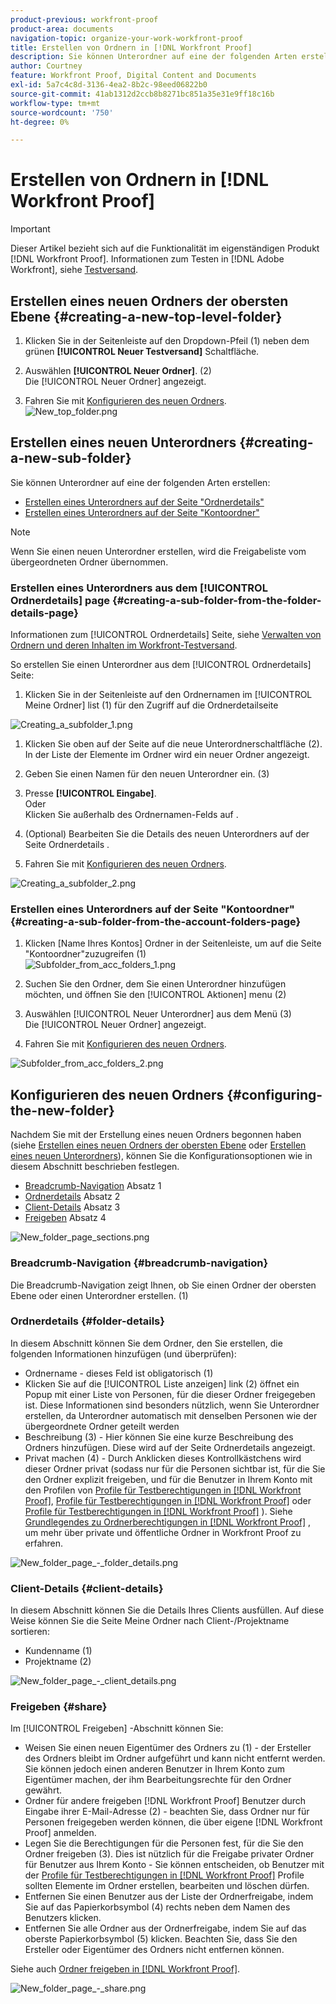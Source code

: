 ```yaml
---
product-previous: workfront-proof
product-area: documents
navigation-topic: organize-your-work-workfront-proof
title: Erstellen von Ordnern in [!DNL Workfront Proof]
description: Sie können Unterordner auf eine der folgenden Arten erstellen - BEARBEITEN SIE MICH.
author: Courtney
feature: Workfront Proof, Digital Content and Documents
exl-id: 5a7c4c8d-3136-4ea2-8b2c-98eed06822b0
source-git-commit: 41ab1312d2ccb8b8271bc851a35e31e9ff18c16b
workflow-type: tm+mt
source-wordcount: '750'
ht-degree: 0%

---
```


# Erstellen von Ordnern in [!DNL Workfront Proof]

>[!IMPORTANT]
>
>Dieser Artikel bezieht sich auf die Funktionalität im eigenständigen Produkt [!DNL Workfront Proof]. Informationen zum Testen in [!DNL Adobe Workfront], siehe [Testversand](../../../review-and-approve-work/proofing/proofing.md).

## Erstellen eines neuen Ordners der obersten Ebene {#creating-a-new-top-level-folder}

1. Klicken Sie in der Seitenleiste auf den Dropdown-Pfeil (1) neben dem grünen **[!UICONTROL Neuer Testversand]** Schaltfläche.
1. Auswählen **[!UICONTROL Neuer Ordner]**. (2)\
   Die [!UICONTROL Neuer Ordner] angezeigt.

1. Fahren Sie mit [Konfigurieren des neuen Ordners](#configuring-the-new-folder).\
   ![New_top_folder.png](assets/new-top-folder.png)

## Erstellen eines neuen Unterordners {#creating-a-new-sub-folder}

Sie können Unterordner auf eine der folgenden Arten erstellen:

* [Erstellen eines Unterordners auf der Seite &quot;Ordnerdetails&quot;](#creating-a-sub-folder-from-the-folder-details-page)
* [Erstellen eines Unterordners auf der Seite &quot;Kontoordner&quot;](#creating-a-sub-folder-from-the-account-folders-page)

>[!NOTE]
>
>Wenn Sie einen neuen Unterordner erstellen, wird die Freigabeliste vom übergeordneten Ordner übernommen.

### Erstellen eines Unterordners aus dem [!UICONTROL Ordnerdetails] page {#creating-a-sub-folder-from-the-folder-details-page}

Informationen zum [!UICONTROL Ordnerdetails] Seite, siehe [Verwalten von Ordnern und deren Inhalten im Workfront-Testversand](../../../workfront-proof/wp-work-proofsfiles/organize-your-work/manage-folders-and-contents.md).

So erstellen Sie einen Unterordner aus dem [!UICONTROL Ordnerdetails] Seite:

1. Klicken Sie in der Seitenleiste auf den Ordnernamen im [!UICONTROL Meine Ordner] list (1) für den Zugriff auf die Ordnerdetailseite

![Creating_a_subfolder_1.png](assets/creating-a-subfolder-1.png)

1. Klicken Sie oben auf der Seite auf die neue Unterordnerschaltfläche (2).\
   In der Liste der Elemente im Ordner wird ein neuer Ordner angezeigt.
1. Geben Sie einen Namen für den neuen Unterordner ein. (3)
1. Presse **[!UICONTROL Eingabe]**.\
   Oder\
   Klicken Sie außerhalb des Ordnernamen-Felds auf .

1. (Optional) Bearbeiten Sie die Details des neuen Unterordners auf der Seite Ordnerdetails .
1. Fahren Sie mit [Konfigurieren des neuen Ordners](#configuring-the-new-folder).

![Creating_a_subfolder_2.png](assets/creating-a-subfolder-2-350x164.png)

### Erstellen eines Unterordners auf der Seite &quot;Kontoordner&quot; {#creating-a-sub-folder-from-the-account-folders-page}

1. Klicken [Name Ihres Kontos] Ordner in der Seitenleiste, um auf die Seite &quot;Kontoordner&quot;zuzugreifen (1)\
   ![Subfolder_from_acc_folders_1.png](assets/subfolder-from-acc-folders-1.png)

1. Suchen Sie den Ordner, dem Sie einen Unterordner hinzufügen möchten, und öffnen Sie den [!UICONTROL Aktionen] menu (2)
1. Auswählen [!UICONTROL Neuer Unterordner] aus dem Menü (3)\
   Die [!UICONTROL Neuer Ordner] angezeigt.
1. Fahren Sie mit [Konfigurieren des neuen Ordners](#configuring-the-new-folder).

![Subfolder_from_acc_folders_2.png](assets/subfolder-from-acc-folders-2-350x177.png)

## Konfigurieren des neuen Ordners {#configuring-the-new-folder}

Nachdem Sie mit der Erstellung eines neuen Ordners begonnen haben (siehe [Erstellen eines neuen Ordners der obersten Ebene](#creating-a-new-top-level-folder) oder [Erstellen eines neuen Unterordners](#creating-a-new-sub-folder)), können Sie die Konfigurationsoptionen wie in diesem Abschnitt beschrieben festlegen.

* [Breadcrumb-Navigation](#breadcrumb-navigation) Absatz 1
* [Ordnerdetails](#folder-details) Absatz 2
* [Client-Details](#client-details) Absatz 3
* [Freigeben](#share) Absatz 4

![New_folder_page_sections.png](assets/new-folder-page-sections-350x389.png)

### Breadcrumb-Navigation {#breadcrumb-navigation}

Die Breadcrumb-Navigation zeigt Ihnen, ob Sie einen Ordner der obersten Ebene oder einen Unterordner erstellen. (1)

### Ordnerdetails {#folder-details}

In diesem Abschnitt können Sie dem Ordner, den Sie erstellen, die folgenden Informationen hinzufügen (und überprüfen):

* Ordnername - dieses Feld ist obligatorisch (1)
* Klicken Sie auf die [!UICONTROL Liste anzeigen] link (2) öffnet ein Popup mit einer Liste von Personen, für die dieser Ordner freigegeben ist. Diese Informationen sind besonders nützlich, wenn Sie Unterordner erstellen, da Unterordner automatisch mit denselben Personen wie der übergeordnete Ordner geteilt werden
* Beschreibung (3) - Hier können Sie eine kurze Beschreibung des Ordners hinzufügen. Diese wird auf der Seite Ordnerdetails angezeigt.
* Privat machen (4) - Durch Anklicken dieses Kontrollkästchens wird dieser Ordner privat (sodass nur für die Personen sichtbar ist, für die Sie den Ordner explizit freigeben, und für die Benutzer in Ihrem Konto mit den Profilen von [Profile für Testberechtigungen in [!DNL Workfront Proof]](../../../workfront-proof/wp-acct-admin/account-settings/proof-perm-profiles-in-wp.md), [Profile für Testberechtigungen in [!DNL Workfront Proof]](../../../workfront-proof/wp-acct-admin/account-settings/proof-perm-profiles-in-wp.md) oder [Profile für Testberechtigungen in [!DNL Workfront Proof]](../../../workfront-proof/wp-acct-admin/account-settings/proof-perm-profiles-in-wp.md) ). Siehe [Grundlegendes zu Ordnerberechtigungen in [!DNL Workfront Proof]](../../../workfront-proof/wp-work-proofsfiles/organize-your-work/folder-permissions.md) , um mehr über private und öffentliche Ordner in Workfront Proof zu erfahren.

![New_folder_page_-_folder_details.png](assets/new-folder-page---folder-details-350x133.png)

### Client-Details {#client-details}

In diesem Abschnitt können Sie die Details Ihres Clients ausfüllen. Auf diese Weise können Sie die Seite Meine Ordner nach Client-/Projektname sortieren:

* Kundenname (1)
* Projektname (2)

![New_folder_page_-_client_details.png](assets/new-folder-page---client-details-350x74.png)

### Freigeben {#share}

Im [!UICONTROL Freigeben] -Abschnitt können Sie:

* Weisen Sie einen neuen Eigentümer des Ordners zu (1) - der Ersteller des Ordners bleibt im Ordner aufgeführt und kann nicht entfernt werden. Sie können jedoch einen anderen Benutzer in Ihrem Konto zum Eigentümer machen, der ihm Bearbeitungsrechte für den Ordner gewährt.
* Ordner für andere freigeben [!DNL Workfront Proof] Benutzer durch Eingabe ihrer E-Mail-Adresse (2) - beachten Sie, dass Ordner nur für Personen freigegeben werden können, die über eigene [!DNL Workfront Proof] anmelden.
* Legen Sie die Berechtigungen für die Personen fest, für die Sie den Ordner freigeben (3). Dies ist nützlich für die Freigabe privater Ordner für Benutzer aus Ihrem Konto - Sie können entscheiden, ob Benutzer mit der [Profile für Testberechtigungen in [!DNL Workfront Proof]](../../../workfront-proof/wp-acct-admin/account-settings/proof-perm-profiles-in-wp.md) Profile sollten Elemente im Ordner erstellen, bearbeiten und löschen dürfen.
* Entfernen Sie einen Benutzer aus der Liste der Ordnerfreigabe, indem Sie auf das Papierkorbsymbol (4) rechts neben dem Namen des Benutzers klicken.
* Entfernen Sie alle Ordner aus der Ordnerfreigabe, indem Sie auf das oberste Papierkorbsymbol (5) klicken. Beachten Sie, dass Sie den Ersteller oder Eigentümer des Ordners nicht entfernen können.

Siehe auch [Ordner freigeben in [!DNL Workfront Proof]](../../../workfront-proof/wp-work-proofsfiles/organize-your-work/share-folders.md).

![New_folder_page_-_share.png](assets/new-folder-page---share-350x138.png)
